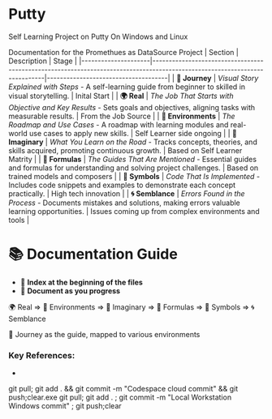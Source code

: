 # Putty
Self Learning Project on Putty On Windows and Linux

Documentation for the Promethues as DataSource Project
| Section             | Description                                                                                                               | Stage                        |
|---------------------|---------------------------------------------------------------------------------------------------------------------------|-------------------------------------|
| **🚀 Journey**      | *Visual Story Explained with Steps* - A self-learning guide from beginner to skilled in visual storytelling.              | Inital Start       |
| **🌍 Real**         | *The Job That Starts with Objective and Key Results* - Sets goals and objectives, aligning tasks with measurable results. | From the Job Source        |
| **🌳 Environments** | *The Roadmap and Use Cases* - A roadmap with learning modules and real-world use cases to apply new skills.            |  Self Learner side ongoing         |
| **🌌 Imaginary**    | *What You Learn on the Road* - Tracks concepts, theories, and skills acquired, promoting continuous growth.            | Based on Self Learner Matrity     |
| **📐 Formulas**     | *The Guides That Are Mentioned* - Essential guides and formulas for understanding and solving project challenges.     |   Based on trained models and composers   |
| **🔣 Symbols**      | *Code That Is Implemented* - Includes code snippets and examples to demonstrate each concept practically.              | High tech innovation    |
| **🌀 Semblance**    | *Errors Found in the Process* - Documents mistakes and solutions, making errors valuable learning opportunities.       | Issues coming up from complex environments and tools |

# 📚 Documentation Guide

- 📂 **Index at the beginning of the files**
- 📝 **Document as you progress**

🌍 Real => 🌳 Environments => 🌌 Imaginary => 📐 Formulas => 🔣 Symbols => 🌀 Semblance

🚀 Journey as the guide, mapped to various environments

### Key References:
- 

git pull; git add . && git commit -m "Codespace cloud commit" && git push;clear.exe 
git pull; git add . ; git commit -m "Local Workstation Windows commit" ; git push;clear

